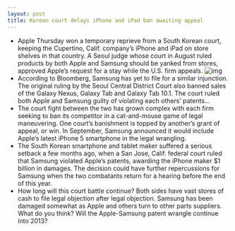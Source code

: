```yaml
---
layout: post
title: Korean court delays iPhone and iPad ban awaiting appeal
---
```

* Apple Thursday won a temporary reprieve from a South Korean court, keeping the Cupertino, Calif. company’s iPhone and iPad on store shelves in that country. A Seoul judge whose court in August ruled products by both Apple and Samsung should be yanked from stores, approved Apple’s request for a stay while the U.S. firm appeals.
![img](http://media.idownloadblog.com/wp-content/uploads/2011/08/korean-flag.jpeg)
* According to Bloomberg, Samsung has yet to file for a similar injunction. The original ruling by the Seoul Central District Court also banned sales of the Galaxy Nexus, Galaxy Tab and Galaxy Tab 10.1. The court ruled both Apple and Samsung guilty of violating each others’ patents…
* The court fight between the two has grown complex with each firm seeking to ban its competitor in a cat-and-mouse game of legal maneuvering. One court’s banishment is topped by another’s grant of appeal, or win. In September, Samsung announced it would include Apple’s latest iPhone 5 smartphone in the legal wrangling.
* The South Korean smartphone and tablet maker suffered a serious setback a few months ago, when a San Jose, Calif. federal court ruled that Samsung violated Apple’s patents, awarding the iPhone maker $1 billion in damages. The decision could have further repercussions for Samsung when the two combatants return for a hearing before the end of this year.
* How long will this court battle continue? Both sides have vast stores of cash to file legal objection after legal objection. Samsung has been damaged somewhat as Apple and others turn to other parts suppliers. What do you think? Will the Apple-Samsung patent wrangle continue into 2013?

